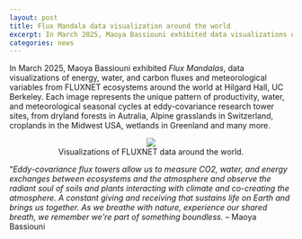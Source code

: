```yaml
---
layout: post
title: Flux Mandala data visualization around the world
excerpt: In March 2025, Maoya Bassiouni exhibited data visualizations of energy, water, and carbon fluxes and meteorological variables from FLUXNET ecosystems around the world.
categories: news
---
```


In March 2025, Maoya Bassiouni exhibited <i>Flux Mandalas</i>, data visualizations of energy, water, and carbon fluxes and meteorological variables from FLUXNET ecosystems around the world at Hilgard Hall, UC Berkeley. Each image represents the unique pattern of productivity, water, and meteorological seasonal cycles at eddy-covariance research tower sites, from dryland forests in Autralia, Alpine grasslands in Switzerland, croplands in the Midwest USA, wetlands in Greenland and many more.

<figure style="text-align: center;" >
  <img src="https://fluxnetart.github.io/images/flux_manadala_stack_soma.gif" style="max-height: 300px; height: auto;">
  <figcaption>Visualizations of FLUXNET data around the world.</figcaption>
</figure>

“<i>Eddy-covariance flux towers allow us to measure CO2, water, and energy exchanges between ecosystems and the atmosphere and observe the radiant soul of soils and plants interacting with climate and co-creating the atmosphere. A constant giving and receiving that sustains life on Earth and brings us together. As we breathe with nature, experience our shared breath, we remember we're part of something boundless. </i> –  Maoya Bassiouni

